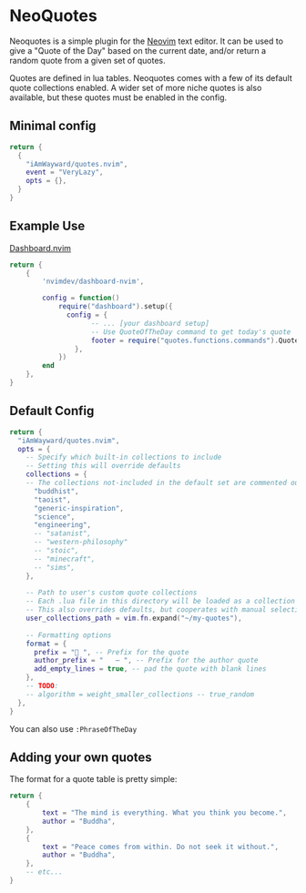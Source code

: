 # NeoQuotes
Neoquotes is a simple plugin for the [Neovim](https://github.com/neovim/neovim)
text editor. It can be used to give a "Quote of the Day"
based on the current date, and/or return a random quote
from a given set of quotes.

Quotes are defined in lua tables. Neoquotes comes with a few of its
default quote collections enabled. A wider set of more niche quotes
is also available, but these quotes must be enabled in the config.

## Minimal config
```lua
return {
  {
    "iAmWayward/quotes.nvim",
    event = "VeryLazy",
    opts = {},
  }
}
```

## Example Use
[Dashboard.nvim](https://github.com/nvimdev/dashboard-nvim)
```lua
return {
    {  
        'nvimdev/dashboard-nvim',

        config = function()
            require("dashboard").setup({
              config = {
                    -- ... [your dashboard setup]
                    -- Use QuoteOfTheDay command to get today's quote
                    footer = require("quotes.functions.commands").QuoteOfTheDay(),
                }, 
            })
        end
    },
}
```

## Default Config
```lua
return {
  "iAmWayward/quotes.nvim",
  opts = {
    -- Specify which built-in collections to include
    -- Setting this will override defaults
    collections = {
    -- The collections not-included in the default set are commented out here
      "buddhist",
      "taoist",
      "generic-inspiration",
      "science",
      "engineering",
      -- "satanist",
      -- "western-philosophy"
      -- "stoic", 
      -- "minecraft", 
      -- "sims",
    },
    
    -- Path to user's custom quote collections
    -- Each .lua file in this directory will be loaded as a collection
    -- This also overrides defaults, but cooperates with manual selections
    user_collections_path = vim.fn.expand("~/my-quotes"), 
    
    -- Formatting options
    format = {
      prefix = "💭 ", -- Prefix for the quote
      author_prefix = "   — ", -- Prefix for the author quote
      add_empty_lines = true, -- pad the quote with blank lines
    },
    -- TODO:
    -- algorithm = weight_smaller_collections -- true_random
  },
}
```

You can also use `:PhraseOfTheDay`

## Adding your own quotes
The format for a quote table is pretty simple:

```lua
return {
    {
        text = "The mind is everything. What you think you become.",
        author = "Buddha",
    },
    {
        text = "Peace comes from within. Do not seek it without.",
        author = "Buddha",
    },
    -- etc...
}
```
